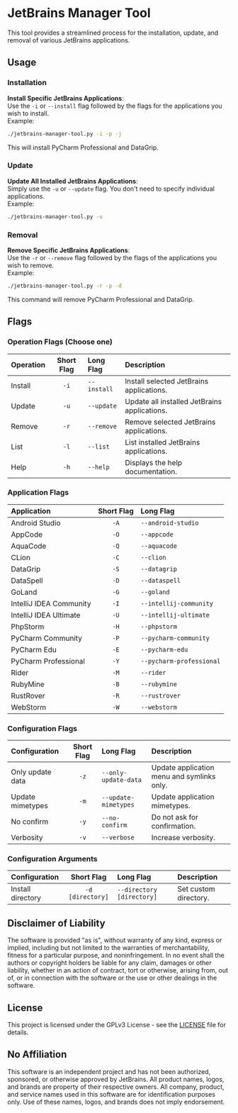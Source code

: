 # JetBrains Manager Tool

This tool provides a streamlined process for the installation, update, and removal of various JetBrains applications.
  
## Usage

### Installation

**Install Specific JetBrains Applications**:  
Use the `-i` or `--install` flag followed by the flags for the applications you wish to install.  
Example:  
   ```bash
   ./jetbrains-manager-tool.py -i -p -j
   ```
This will install PyCharm Professional and DataGrip.

### Update

**Update All Installed JetBrains Applications**:  
Simply use the `-u` or `--update` flag. You don't need to specify individual applications.  
Example:  
   ```bash
   ./jetbrains-manager-tool.py -u
   ```

### Removal
**Remove Specific JetBrains Applications**:  
Use the `-r` or `--remove` flag followed by the flags of the applications you wish to remove.  
Example:  
   ```bash
   ./jetbrains-manager-tool.py -r -p -d
   ```
This command will remove PyCharm Professional and DataGrip.
  
## Flags

### Operation Flags (Choose one)

| Operation | Short Flag | Long Flag                | Description                                  |
|:----------|:----------:|:-------------------------|:---------------------------------------------|
| Install   |    `-i`    | `--install`              | Install selected JetBrains applications.     |
| Update    |    `-u`    | `--update`               | Update all installed JetBrains applications. |
| Remove    |    `-r`    | `--remove`               | Remove selected JetBrains applications.      |
| List      |    `-l`    | `--list`                 | List installed JetBrains applications.      |
| Help      |    `-h`    | `--help`                 | Displays the help documentation.             |

### Application Flags

| Application               | Short Flag | Long Flag                |
|:--------------------------|:----------:|:-------------------------|
| Android Studio            |    `-A`    | `--android-studio`       |
| AppCode                   |    `-O`    | `--appcode`              |
| AquaCode                  |    `-Q`    | `--aquacode`             |
| CLion                     |    `-C`    | `--clion`                |
| DataGrip                  |    `-S`    | `--datagrip`             |
| DataSpell                 |    `-D`    | `--dataspell`            |
| GoLand                    |    `-G`    | `--goland`               |
| IntelliJ IDEA Community   |    `-I`    | `--intellij-community`   |
| IntelliJ IDEA Ultimate    |    `-U`    | `--intellij-ultimate`    |
| PhpStorm                  |    `-H`    | `--phpstorm`             |
| PyCharm Community         |    `-P`    | `--pycharm-community`    |
| PyCharm Edu               |    `-E`    | `--pycharm-edu`          |
| PyCharm Professional      |    `-Y`    | `--pycharm-professional` |
| Rider                     |    `-M`    | `--rider`                |
| RubyMine                  |    `-B`    | `--rubymine`             |
| RustRover                 |    `-R`    | `--rustrover`            |
| WebStorm                  |    `-W`    | `--webstorm`             |

### Configuration Flags

| Configuration     | Short Flag | Long Flag            | Description                                                         |
|:------------------|:----------:|:---------------------|:--------------------------------------------------------------------|
| Only update data  |    `-z`    | `--only-update-data` | Update application menu and symlinks only.                          |
| Update mimetypes  |    `-m`    | `--update-mimetypes` | Update application mimetypes.                                       |
| No confirm        |    `-y`    | `--no-confirm`       | Do not ask for confirmation.                                        |
| Verbosity         |    `-v`    | `--verbose`          | Increase verbosity.                                                 |

### Configuration Arguments
| Configuration     |    Short Flag    | Long Flag                 | Description                                                |
|:------------------|:----------------:|:--------------------------|:-----------------------------------------------------------|
| Install directory | `-d [directory]` | `--directory [directory]` | Set custom directory.                                      |


## Disclaimer of Liability

The software is provided "as is", without warranty of any kind, express or implied, including but not limited to the warranties of merchantability, fitness for a particular purpose, and noninfringement. In no event shall the authors or copyright holders be liable for any claim, damages or other liability, whether in an action of contract, tort or otherwise, arising from, out of, or in connection with the software or the use or other dealings in the software.
  
## License

This project is licensed under the GPLv3 License - see the [LICENSE](LICENSE) file for details.
  
## No Affiliation
  
This software is an independent project and has not been authorized, sponsored, or otherwise approved by JetBrains. All product names, logos, and brands are property of their respective owners. All company, product, and service names used in this software are for identification purposes only. Use of these names, logos, and brands does not imply endorsement.
